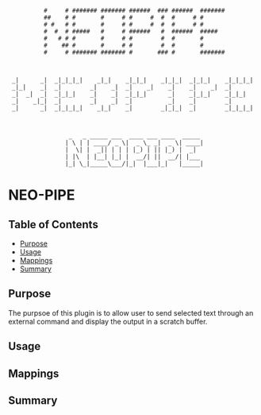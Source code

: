               #     # ####### ####### ######  ### ######  ####### 
              ##    # #       #     # #     #  #  #     # #       
              # #   # #       #     # #     #  #  #     # #       
              #  #  # #####   #     # ######   #  ######  #####   
              #   # # #       #     # #        #  #       #       
              #    ## #       #     # #        #  #       #       
              #     # ####### ####### #       ### #       ####### 
                                                                  

                                                                           
     _|      _|  _|_|_|_|    _|_|    _|_|_|    _|_|_|  _|_|_|    _|_|_|_|  
     _|_|    _|  _|        _|    _|  _|    _|    _|    _|    _|  _|        
     _|  _|  _|  _|_|_|    _|    _|  _|_|_|      _|    _|_|_|    _|_|_|    
     _|    _|_|  _|        _|    _|  _|          _|    _|        _|        
     _|      _|  _|_|_|_|    _|_|    _|        _|_|_|  _|        _|_|_|_|  
                                                                           
                                                                           

                     _   _ _____ ___  ____ ___ ____  _____ 
                    | \ | | ____/ _ \|  _ \_ _|  _ \| ____|
                    |  \| |  _|| | | | |_) | || |_) |  _|  
                    | |\  | |__| |_| |  __/| ||  __/| |___ 
                    |_| \_|_____\___/|_|  |___|_|   |_____|
                                                           

# NEO-PIPE

## Table of Contents

<!-- vim-markdown-toc GFM -->

* [Purpose](#purpose)
* [Usage](#usage)
* [Mappings](#mappings)
* [Summary](#summary)

<!-- vim-markdown-toc -->

## Purpose

The purpsoe of this plugin is to allow user to send selected text through an
external command and display the output in a scratch buffer.

## Usage

## Mappings

## Summary
